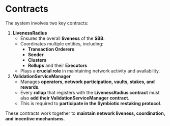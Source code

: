 # Contracts

The system involves two key contracts:

1. **LivenessRadius**
   * Ensures the overall **liveness** of the **SBB**.
   * Coordinates multiple entities, including:
     * **Transaction Orderers**
     * **Seeder**
     * **Clusters**
     * **Rollups** and their **Executors**
   * Plays a **crucial role** in maintaining network activity and availability.
2. **ValidationServiceManager**
   * Manages **operators, network participation, vaults, stakes, and rewards**.
   * Every **rollup** that registers with the **LivenessRadius contract** must also **add their ValidationServiceManager contract**.
   * This is required to **participate in the Symbiotic restaking protocol**.

These contracts work together to **maintain network liveness, coordination, and incentive mechanisms**.
